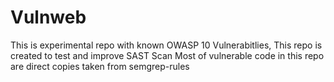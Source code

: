 # Vulnweb
This is experimental repo with known OWASP 10 Vulnerabitlies, This repo is created to test and improve SAST Scan
Most of vulnerable code in this repo are direct copies taken from semgrep-rules

